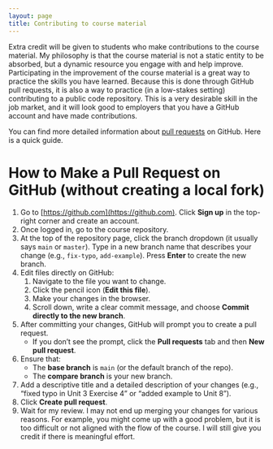 ```yaml
---
layout: page
title: Contributing to course material
---
```


Extra credit will be given to students who make contributions to the course material. My philosophy is that the course material is not a static entity to be absorbed, but a dynamic resource you engage with and help improve. Participating in the improvement of the course material is a great way to practice the skills you have learned. Because this is done through GitHub pull requests, it is also a way to practice (in a low-stakes setting) contributing to a public code repository. This is a very desirable skill in the job market, and it will look good to employers that you have a GitHub account and have made contributions. 

You can find more detailed information about [pull requests](https://docs.github.com/en/pull-requests/collaborating-with-pull-requests/proposing-changes-to-your-work-with-pull-requests/about-pull-requests) on GitHub. Here is a quick guide.

# How to Make a Pull Request on GitHub (without creating a local fork)

1. Go to [https://github.com](https://github.com). Click **Sign up** in the top-right corner and create an account. 
2. Once logged in, go to the course repository. 
3. At the top of the repository page, click the branch dropdown (it usually says `main` or `master`). Type in a new branch name that describes your change (e.g., `fix-typo`, `add-example`). Press **Enter** to create the new branch.
4. Edit files directly on GitHub:
   1. Navigate to the file you want to change.  
   2. Click the pencil icon (**Edit this file**).  
   3. Make your changes in the browser.  
   4. Scroll down, write a clear commit message, and choose **Commit directly to the new branch**.  
5. After committing your changes, GitHub will prompt you to create a pull request.  
   - If you don’t see the prompt, click the **Pull requests** tab and then **New pull request**.
6. Ensure that:
   - The **base branch** is `main` (or the default branch of the repo).  
   - The **compare branch** is your new branch.
7. Add a descriptive title and a detailed description of your changes (e.g., “fixed typo in Unit 3 Exercise 4” or “added example to Unit 8”). 
8. Click **Create pull request**.
9. Wait for my review. I may not end up merging your changes for various reasons. For example, you might come up with a good problem, but it is too difficult or not aligned with the flow of the course. I will still give you credit if there is meaningful effort.